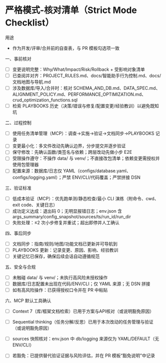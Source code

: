 # 严格模式-核对清单（Strict Mode Checklist）

用途

- 作为开发/评审/合并前的自查表，与 PR 模板勾选项一致

一、事前核对

- [ ] 变更说明完整：Why/What/Impact/Risk/Rollback + 受影响对象清单
- [ ] 已查阅并对齐：PROJECT_RULES.md、docs/智能助手行为控制.md、docs/文档地图与导航.md
- [ ] 涉及数据库/导入/合并时：核对 SCHEMA_AND_DB.md、DATA_SPEC.md、ALIGNMENT_POLICY.md、PERFORMANCE_OPTIMIZATION.md、crud_optimization_functions.sql
- [ ] 检索 PLAYBOOKS 历史（决策/错误与修复/配置变更/经验教训）以避免既知坑

二、过程控制

- [ ] 使用任务清单管理（MCP）：调查→实施→验证→文档同步→PLAYBOOKS 记录
- [ ] 变更最小化：多文件改动先确认边界，分步提交并逐步验证
- [ ] 保守修改：先确认函数/类签名与依赖；跨层改动先做小步 E2E
- [ ] 受限操作遵守：不操作 data/ 与 venv/；不直接改包清单；依赖变更需授权并使用包管理器
- [ ] 配置来源：数据库/日志仅 YAML（configs/database.yaml、configs/logging.yaml）；严禁 ENV/CLI/代码覆盖；严禁拼接 DSN

三、验证标准

- [ ] 低成本验证（MCP）：优先跑单测/静态检查/最小 CLI 演练（附命令、cwd、exit code、关键日志）
- [ ] 成功定义达成：退出码 0；无明显报错日志；env.json 含 args_summary/config_snapshot/sources/ts/run_id/run_dir
- [ ] 失败处理：≤2 次小步修复并重试；超出即停并人工确认

四、事后同步

- [ ] 文档同步：指南/规则/地图/功能文档已更新并可导航到
- [ ] PLAYBOOKS 更新：记录变更、原因、影响、经验教训
- [ ] 关键记忆已保存，确保后续会话自动遵循规范

五、安全与合规

- [ ] 未触碰 data/ 与 venv/；未执行高风险未授权操作
- [ ] 数据库/日志配置未出现在代码/ENV/CLI；仅 YAML 来源；无 DSN 拼接
- [ ] 如有高风险操作：已获得授权口令并在 PR 中粘贴

六、MCP 默认工具确认

- [ ] Context 7（库/框架文档检索）已用于方案与API核对（或说明豁免原因）

- [ ] Sequential thinking（任务分解/反思）已用于本次改动的任务管理与验证（或说明豁免原因）

- [ ] sources 快照核对：env.json 中 db/logging 来源仅为 YAML/DEFAULT（无 ENV/CLI）

- [ ] 若豁免：已提供替代验证证据与风险评估，并在 PR 模板“豁免说明”中记录
